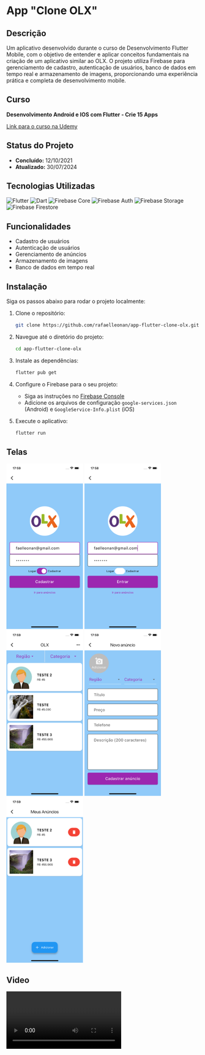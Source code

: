 # App "Clone OLX"

## Descrição

Um aplicativo desenvolvido durante o curso de Desenvolvimento Flutter Mobile, com o objetivo de entender e aplicar conceitos fundamentais na criação de um aplicativo similar ao OLX. O projeto utiliza Firebase para gerenciamento de cadastro, autenticação de usuários, banco de dados em tempo real e armazenamento de imagens, proporcionando uma experiência prática e completa de desenvolvimento mobile.

## Curso

**Desenvolvimento Android e IOS com Flutter - Crie 15 Apps**

[Link para o curso na Udemy](https://www.udemy.com/course/desenvolvimento-android-e-ios-com-flutter/?couponCode=MCLARENT71824)

## Status do Projeto

- **Concluído:** 12/10/2021
- **Atualizado:** 30/07/2024

## Tecnologias Utilizadas

![Flutter](https://img.shields.io/badge/Flutter-3.22.2-blue)
![Dart](https://img.shields.io/badge/Dart-3.4.3-blue)
![Firebase Core](https://img.shields.io/badge/Firebase_Core-^2.2.0-orange)
![Firebase Auth](https://img.shields.io/badge/Firebase_Auth-^5.1.2-orange)
![Firebase Storage](https://img.shields.io/badge/Firebase_Storage-^5.1.0-orange)
![Firebase Firestore](https://img.shields.io/badge/Firebase_Firestore-^12.1.1-orange)

## Funcionalidades

- Cadastro de usuários
- Autenticação de usuários
- Gerenciamento de anúncios
- Armazenamento de imagens
- Banco de dados em tempo real

## Instalação

Siga os passos abaixo para rodar o projeto localmente:

1. Clone o repositório:
    ```sh
    git clone https://github.com/rafaelleonan/app-flutter-clone-olx.git
    ```
2. Navegue até o diretório do projeto:
    ```sh
    cd app-flutter-clone-olx
    ```
3. Instale as dependências:
    ```sh
    flutter pub get
    ```
4. Configure o Firebase para o seu projeto:
    - Siga as instruções no [Firebase Console](https://console.firebase.google.com/)
    - Adicione os arquivos de configuração `google-services.json` (Android) e `GoogleService-Info.plist` (iOS)

5. Execute o aplicativo:
    ```sh
    flutter run
    ```

## Telas
<p>
  <img src="assets/images/simulator_screenshot_iphone13_ios16.4_login.png" alt="Tela de login" width="200"/>
  <img src="assets/images/simulator_screenshot_iphone13_ios16.4_cadastro.png" alt="Tela de login" width="200"/>
  <img src="assets/images/simulator_screenshot_iphone13_ios16.4_anuncios.png" alt="Tela de login" width="200"/>
  <img src="assets/images/simulator_screenshot_iphone13_ios16.4_cadastrar_anuncio.png" alt="Tela de login" width="200"/>
  <img src="assets/images/simulator_screenshot_iphone13_ios16.4_meus_anuncios.png" alt="Tela de login" width="200"/>
</p>

## Video
![DEMONSTRAÇÃO](assets/videos/simulator_screen_recording_iphone13_ios16_4.mp4)

